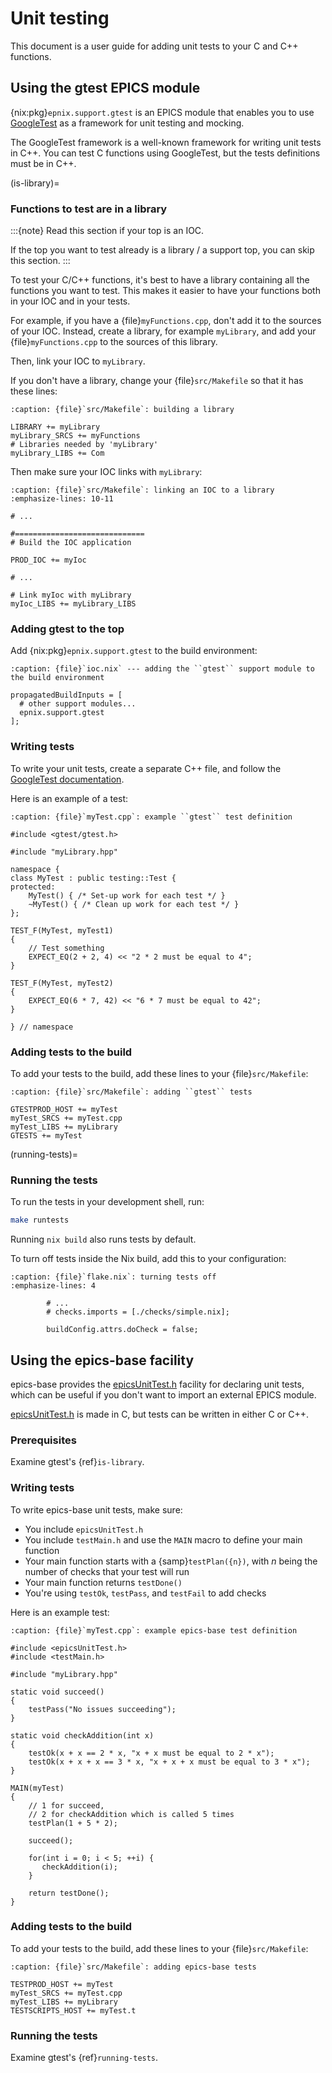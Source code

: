 # Unit testing

This document is a user guide for adding unit tests
to your C and C++ functions.

## Using the gtest EPICS module

{nix:pkg}`epnix.support.gtest` is an EPICS module
that enables you to use [GoogleTest] as a framework for unit testing and mocking.

The GoogleTest framework is a well-known framework for writing unit tests in C++.
You can test C functions using GoogleTest,
but the tests definitions must be in C++.

(is-library)=
### Functions to test are in a library

:::{note}
Read this section if your top is an IOC.

If the top you want to test already is a library / a support top,
you can skip this section.
:::

To test your C/C++ functions,
it's best to have a library
containing all the functions you want to test.
This makes it easier to have your functions both in your IOC and in your tests.

For example,
if you have a {file}`myFunctions.cpp`,
don't add it to the sources of your IOC.
Instead,
create a library,
for example `myLibrary`,
and add your {file}`myFunctions.cpp` to the sources of this library.

Then,
link your IOC to `myLibrary`.

If you don't have a library,
change your {file}`src/Makefile`
so that it has these lines:

```{code-block} make
:caption: {file}`src/Makefile`: building a library

LIBRARY += myLibrary
myLibrary_SRCS += myFunctions
# Libraries needed by 'myLibrary'
myLibrary_LIBS += Com
```

Then make sure your IOC links with `myLibrary`:

```{code-block} make
:caption: {file}`src/Makefile`: linking an IOC to a library
:emphasize-lines: 10-11

# ...

#=============================
# Build the IOC application

PROD_IOC += myIoc

# ...

# Link myIoc with myLibrary
myIoc_LIBS += myLibrary_LIBS
```

### Adding gtest to the top

Add {nix:pkg}`epnix.support.gtest` to the build environment:

```{code-block} nix
:caption: {file}`ioc.nix` --- adding the ``gtest`` support module to the build environment

propagatedBuildInputs = [
  # other support modules...
  epnix.support.gtest
];
```

### Writing tests

To write your unit tests,
create a separate C++ file,
and follow the [GoogleTest documentation].

Here is an example of a test:

```{code-block} cpp
:caption: {file}`myTest.cpp`: example ``gtest`` test definition

#include <gtest/gtest.h>

#include "myLibrary.hpp"

namespace {
class MyTest : public testing::Test {
protected:
    MyTest() { /* Set-up work for each test */ }
    ~MyTest() { /* Clean up work for each test */ }
};

TEST_F(MyTest, myTest1)
{
    // Test something
    EXPECT_EQ(2 + 2, 4) << "2 * 2 must be equal to 4";
}

TEST_F(MyTest, myTest2)
{
    EXPECT_EQ(6 * 7, 42) << "6 * 7 must be equal to 42";
}

} // namespace
```

### Adding tests to the build

To add your tests to the build,
add these lines to your {file}`src/Makefile`:

```{code-block} make
:caption: {file}`src/Makefile`: adding ``gtest`` tests

GTESTPROD_HOST += myTest
myTest_SRCS += myTest.cpp
myTest_LIBS += myLibrary
GTESTS += myTest
```

(running-tests)=
### Running the tests

To run the tests in your development shell,
run:

```bash
make runtests
```

Running `nix build` also runs tests by default.

To turn off tests inside the Nix build,
add this to your configuration:

```{code-block} nix
:caption: {file}`flake.nix`: turning tests off
:emphasize-lines: 4

        # ...
        # checks.imports = [./checks/simple.nix];

        buildConfig.attrs.doCheck = false;
```

## Using the epics-base facility

epics-base provides the [epicsUnitTest.h] facility for declaring unit tests,
which can be useful if you don't want to import an external EPICS module.

[epicsUnitTest.h] is made in C,
but tests can be written in either C or C++.

### Prerequisites

Examine gtest's {ref}`is-library`.

### Writing tests

To write epics-base unit tests,
make sure:

- You include `epicsUnitTest.h`
- You include `testMain.h`
  and use the `MAIN` macro
  to define your main function
- Your main function starts with a {samp}`testPlan({n})`,
  with *n* being the number of checks that your test will run
- Your main function returns `testDone()`
- You're using `testOk`, `testPass`, and `testFail` to add checks

Here is an example test:

```{code-block} c
:caption: {file}`myTest.cpp`: example epics-base test definition

#include <epicsUnitTest.h>
#include <testMain.h>

#include "myLibrary.hpp"

static void succeed()
{
    testPass("No issues succeeding");
}

static void checkAddition(int x)
{
    testOk(x + x == 2 * x, "x + x must be equal to 2 * x");
    testOk(x + x + x == 3 * x, "x + x + x must be equal to 3 * x");
}

MAIN(myTest)
{
    // 1 for succeed,
    // 2 for checkAddition which is called 5 times
    testPlan(1 + 5 * 2);

    succeed();

    for(int i = 0; i < 5; ++i) {
       checkAddition(i);
    }

    return testDone();
}
```

### Adding tests to the build

To add your tests to the build,
add these lines to your {file}`src/Makefile`:

```{code-block} make
:caption: {file}`src/Makefile`: adding epics-base tests

TESTPROD_HOST += myTest
myTest_SRCS += myTest.cpp
myTest_LIBS += myLibrary
TESTSCRIPTS_HOST += myTest.t
```

### Running the tests

Examine gtest's {ref}`running-tests`.

[epicsunittest.h]: https://github.com/epics-base/epics-base/blob/R7.0.8.1/modules/libcom/src/misc/epicsUnitTest.h
[googletest documentation]: https://google.github.io/googletest/
[googletest]: https://google.github.io/googletest/
